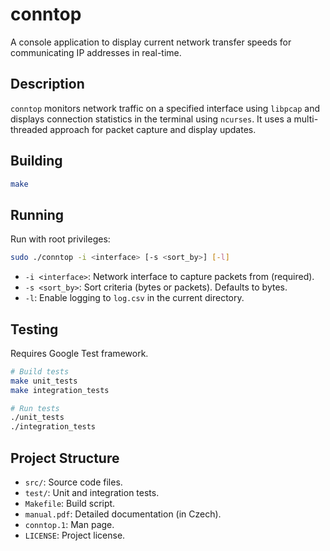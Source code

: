 # conntop

A console application to display current network transfer speeds for communicating IP addresses in real-time.

## Description

`conntop` monitors network traffic on a specified interface using `libpcap` and displays connection statistics in the terminal using `ncurses`. It uses a multi-threaded approach for packet capture and display updates.

## Building

```bash
make
```

## Running

Run with root privileges:

```bash
sudo ./conntop -i <interface> [-s <sort_by>] [-l]
```

*   `-i <interface>`: Network interface to capture packets from (required).
*   `-s <sort_by>`: Sort criteria (bytes or packets). Defaults to bytes.
*   `-l`: Enable logging to `log.csv` in the current directory.

## Testing

Requires Google Test framework.

```bash
# Build tests
make unit_tests
make integration_tests

# Run tests
./unit_tests
./integration_tests
```

## Project Structure

*   `src/`: Source code files.
*   `test/`: Unit and integration tests.
*   `Makefile`: Build script.
*   `manual.pdf`: Detailed documentation (in Czech).
*   `conntop.1`: Man page.
*   `LICENSE`: Project license. 